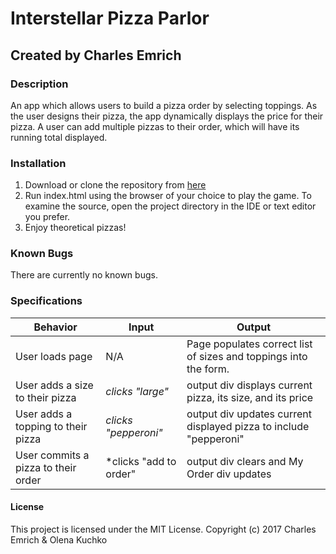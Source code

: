 # Interstellar Pizza Parlor
## Created by Charles Emrich

### Description
An app which allows users to build a pizza order by selecting toppings. As the user designs their pizza, the app dynamically displays the price for their pizza. A user can add multiple pizzas to their order, which will have its running total displayed.

### Installation
1. Download or clone the repository from [here](https://github.com/CharlesEmrich/pizza-parlor.git)
2. Run index.html using the browser of your choice to play the game. To examine the source, open the project directory in the IDE or text editor you prefer.
3. Enjoy theoretical pizzas!

### Known Bugs
There are currently no known bugs.

### Specifications
| Behavior | Input | Output |
|---------|---------|---------|
| User loads page | N/A | Page populates correct list of sizes and toppings into the form. |
| User adds a size to their pizza | *clicks "large"* | output div displays current pizza, its size, and its price |
| User adds a topping to their pizza | *clicks "pepperoni"* | output div updates current displayed pizza to include "pepperoni" |
| User commits a pizza to their order | *clicks "add to order" | output div clears and My Order div updates |

#### License
This project is licensed under the MIT License.
Copyright (c) 2017 Charles Emrich & Olena Kuchko
